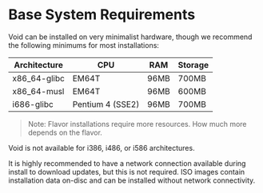 # Base System Requirements

Void can be installed on very minimalist hardware, though we recommend the
following minimums for most installations:

| Architecture | CPU              | RAM  | Storage |
|--------------|------------------|------|---------|
| x86_64-glibc | EM64T            | 96MB | 700MB   |
| x86_64-musl  | EM64T            | 96MB | 600MB   |
| i686-glibc   | Pentium 4 (SSE2) | 96MB | 700MB   |

> Note: Flavor installations require more resources. How much more depends on
> the flavor.

Void is not available for i386, i486, or i586 architectures.

It is highly recommended to have a network connection available during install
to download updates, but this is not required. ISO images contain installation
data on-disc and can be installed without network connectivity.
